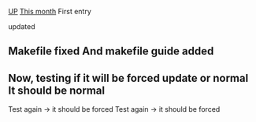 [UP](../README.md)	[This month](INDEX.md)
First entry

updated

Makefile fixed
And makefile guide added
--

Now, testing if it will be forced update or normal
It should be normal
---

Test again -> it should be forced
Test again -> it should be forced
